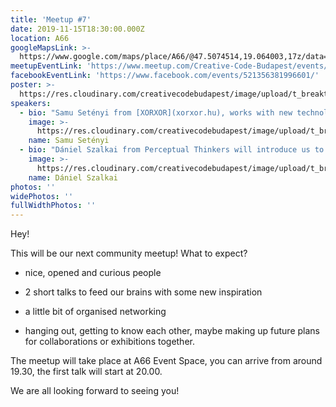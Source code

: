 ```yaml
---
title: 'Meetup #7'
date: 2019-11-15T18:30:00.000Z
location: A66
googleMapsLink: >-
  https://www.google.com/maps/place/A66/@47.5074514,19.064003,17z/data=!3m1!4b1!4m5!3m4!1s0x4741dc71e8f07141:0x338531a68ac2aa0!8m2!3d47.5074514!4d19.0661917
meetupEventLink: 'https://www.meetup.com/Creative-Code-Budapest/events/qnhgzpyzpbkb/'
facebookEventLink: 'https://www.facebook.com/events/521356381996601/'
poster: >-
  https://res.cloudinary.com/creativecodebudapest/image/upload/t_breakthumbnails/v1573759276/cc7/CCBP_FB_Group_Cover_8_shogcx.jpg
speakers:
  - bio: "Samu Setényi from [XORXOR](xorxor.hu), works with new technology to make art and design works that continue the tradition of human expression and craftsmanship in a meaningful way. He will talk about how to find the balance between the artistic and the technological in a professional creative coding practice, maintaining the artistic and conceptual purpose while being knee-deep in C++ for weeks. Art vs Tech in Art & Tech projects.\r\n\nCheck his [website](samuelsetenyi.com)!"
    image: >-
      https://res.cloudinary.com/creativecodebudapest/image/upload/t_breakthumbnails/v1573760343/cc7/setenyisamu_krhdg4.jpg
    name: Samu Setényi
  - bio: "Dániel Szalkai from Perceptual Thinkers will introduce us to their latest experimental project, a capsule collection in collaboration with EJTECH.\r\n\nPerceptual Thinkers is an initiative, which goes beyond the specific design of product and is trying to bring people living with autism closer to the typical people.\r\n\nThe new collection has a flagship item: a special jacket with embroidery on it, which are connected to sensors. These sensors respond to touches that play pre-programmed harmonic and disharmonic sound patterns, which can be heard via headphones or any devices with a jack plug.\r\n\nCheck his [behance](behance.net/danszalkai)!"
    image: >-
      https://res.cloudinary.com/creativecodebudapest/image/upload/t_breakthumbnails/v1573760345/cc7/szalkaidani_w8xpls.jpg
    name: Dániel Szalkai
photos: ''
widePhotos: ''
fullWidthPhotos: ''
---
```

Hey!

This will be our next community meetup!
 What to expect?

- nice, opened and curious people

- 2 short talks to feed our brains with some new inspiration

- a little bit of organised networking

- hanging out, getting to know each other, maybe making up future plans for collaborations or exhibitions together.

The meetup will take place at A66 Event Space, you can arrive from around 19.30, the first talk will start at 20.00.

We are all looking forward to seeing you!
